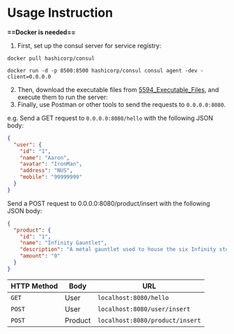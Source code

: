 # **Usage Instruction**

**==Docker is needed==**

1. First, set up the consul server for service registry:

`docker pull hashicorp/consul`

`docker run -d -p 8500:8500 hashicorp/consul consul agent -dev -client=0.0.0.0`

2. Then, download the executable files from [5594_Executable_Files](https://drive.google.com/drive/folders/115Memb2WfJusZ6Rt71P85IXIigN5wXFw?usp=sharing), and execute them to run the server:
3. Finally, use Postman or other tools to send the requests to `0.0.0.0:8080`.

e.g. Send a GET request to `0.0.0.0:8080/hello` with the following JSON body:

```json
{
  "user": {
    "id": "1",
    "name": "Aaron",
    "avatar": "IronMan",
    "address": "NUS",
    "mobile": "99999999"
  }
}
```

Send a POST request to 0.0.0.0:8080/product/insert with the following JSON body:

```json
{
  "product": {
    "id": "1",
    "name": "Infinity Gauntlet",
    "description": "A metal gauntlet used to house the six Infinity stones.",
    "amount": "0"
  }
}
```

| HTTP Method | Body    | URL                             |
| ----------- | ------- | ------------------------------- |
| `GET`       | User    | `localhost:8080/hello`          |
| `POST`      | User    | `localhost:8080/user/insert`    |
| `POST`      | Product | `localhost:8080/product/insert` |
